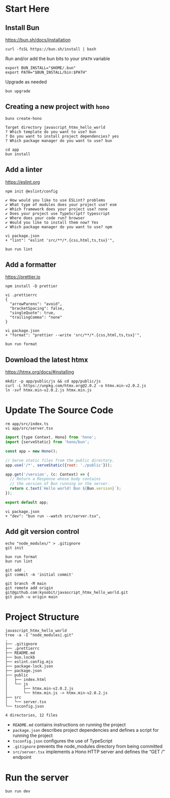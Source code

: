 # Start Here



## Install Bun
https://bun.sh/docs/installation
```shell
curl -fsSL https://bun.sh/install | bash
```
Run and/or add the bun bits to your `$PATH` variable
```shell
export BUN_INSTALL="$HOME/.bun"
export PATH="$BUN_INSTALL/bin:$PATH"
```
Upgrade as needed
```shell
bun upgrade
```




## Creating a new project with `hono`
```shell
bunx create-hono
```
```shell
Target directory javascript_htmx_hello_world
? Which template do you want to use? bun
? Do you want to install project dependencies? yes
? Which package manager do you want to use? bun
```
```shell
cd app
bun install
```




## Add a linter
https://eslint.org

```shell
npm init @eslint/config
```
```shell
✔ How would you like to use ESLint? problems
✔ What type of modules does your project use? esm
✔ Which framework does your project use? none
✔ Does your project use TypeScript? typescript
✔ Where does your code run? browser
✔ Would you like to install them now? Yes
✔ Which package manager do you want to use? npm
```
```shell
vi package.json
+ "lint": "eslint 'src/**/*.{css,html,ts,tsx}'",
```
```shell
bun run lint
```




## Add a formatter
https://prettier.io
```shell
npm install -D prettier
```
```shell
vi .prettierrc
{
  "arrowParens": "avoid",
  "bracketSpacing": false,
  "singleQuote": true,
  "trailingComma": "none"
}
```
```shell
vi package.json
+ "format": "prettier --write 'src/**/*.{css,html,ts,tsx}'",
```
```shell
bun run format
```




## Download the latest htmx
https://htmx.org/docs/#installing
```shell
mkdir -p app/public/js && cd app/public/js
curl -L https://unpkg.com/htmx.org@2.0.2 -o htmx.min-v2.0.2.js
ln -svf htmx.min-v2.0.2.js htmx.min.js
```




# Update The Source Code
```shell
rm app/src/index.ts
vi app/src/server.tsx
```
```javascript
import {type Context, Hono} from 'hono';
import {serveStatic} from 'hono/bun';

const app = new Hono();

// Serve static files from the public directory.
app.use('/*', serveStatic({root: './public'}));

app.get('/version', (c: Context) => {
  // Return a Response whose body contains
  // the version of Bun running on the server.
  return c.text(`Hello world! Bun ${Bun.version}`);
});

export default app;
```
```shell
vi package.json
+ "dev": "bun run --watch src/server.tsx",
```




## Add git version control
```shell
echo "node_modules/" > .gitignore
git init

bun run format
bun run lint

git add .
git commit -m 'initial commit'

git branch -M main
git remote add origin git@github.com:kyoobit/javascript_htmx_hello_world.git
git push -u origin main
```




# Project Structure
```text
javascript_htmx_hello_world
tree -a -I "node_modules|.git"
.
├── .gitignore
├── .prettierrc
├── README.md
├── bun.lockb
├── eslint.config.mjs
├── package-lock.json
├── package.json
├── public
│   ├── index.html
│   └── js
│       ├── htmx.min-v2.0.2.js
│       └── htmx.min.js -> htmx.min-v2.0.2.js
├── src
│   └── server.tsx
└── tsconfig.json

4 directories, 12 files
```

* `README.md` contains instructions on running the project
* `package.json` describes project dependencies and defines a script for running the project
* `tsconfig.json` configures the use of TypeScript
* `.gitignore` prevents the node_modules directory from being committed
* `src/server.tsx` implements a Hono HTTP server and defines the “GET /” endpoint




# Run the server
```shell
bun run dev
```